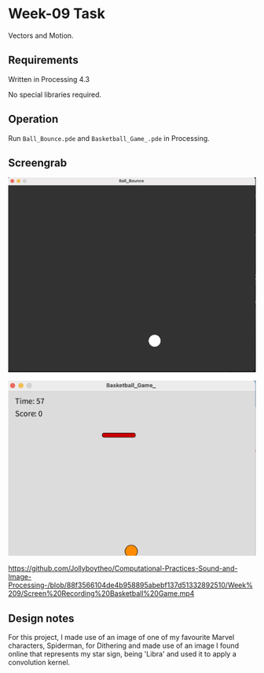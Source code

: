 # Week-09 Task

Vectors and Motion.

## Requirements

Written in Processing 4.3

No special libraries required.

## Operation

Run `Ball_Bounce.pde` and `Basketball_Game_.pde` in Processing. 

## Screengrab

![image alt](https://github.com/Jollyboytheo/Computational-Practices-Sound-and-Image-Processing-/blob/3b30816a86768ec5eb6b3341270ccbe9a7071806/Week%209/Screenshot%20Ball%20Bounce.png)

![image alt](https://github.com/Jollyboytheo/Computational-Practices-Sound-and-Image-Processing-/blob/77974a6679644c636683387e1a2c674d24434afa/Week%209/Screenshot%20Basketball%20Game.png)

https://github.com/Jollyboytheo/Computational-Practices-Sound-and-Image-Processing-/blob/88f3566104de4b958895abebf137d51332892510/Week%209/Screen%20Recording%20Basketball%20Game.mp4

## Design notes

For this project, I made use of an image of one of my favourite Marvel characters, Spiderman, for Dithering and made use of an image I found online that represents my star sign, being 'Libra' and used it to apply a convolution kernel.
